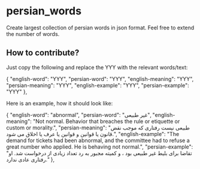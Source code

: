 # persian_words
Create largest collection of persian words in json format. Feel free to extend the number of words.

## How to contribute?

Just copy the following and replace the YYY with the relevant words/text:

{
        "english-word": "YYY",
        "persian-word": "YYY",
        "english-meaning": "YYY",
        "persian-meaning": "YYY",
        "english-example": "YYY",
        "persian-example": "YYY"
 },
 
 Here is an example, how it should look like:
 
 {
        "english-word": "abnormal",
        "persian-word": "غیر طبیعی",
        "english-meaning": "Not normal. Behavior that breaches the rule or etiquette or custom or morality.",
        "persian-meaning": "طبیعی نیست رفتاری که موجب نقض قانون یا قوانین و قوانین یا عرف یا اخلاق می شود.",
        "english-example": "The demand for tickets had been abnormal, and the committee had to refuse a great number who applied. He is behaving not normal.",
        "persian-example": "تقاضا برای بلیط غیر طبیعی بود ، و کمیته مجبور به رد تعداد زیادی از درخواست شد. او رفتاری عادی ندارد."
 },
